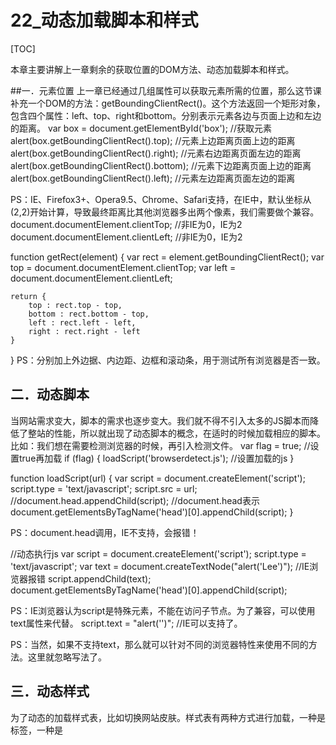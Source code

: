 
# 22_动态加载脚本和样式
[TOC]

本章主要讲解上一章剩余的获取位置的DOM方法、动态加载脚本和样式。

##一．元素位置
上一章已经通过几组属性可以获取元素所需的位置，那么这节课补充一个DOM的方法：getBoundingClientRect()。这个方法返回一个矩形对象，包含四个属性：left、top、right和bottom。分别表示元素各边与页面上边和左边的距离。
var box = document.getElementById('box');		//获取元素
	alert(box.getBoundingClientRect().top);		//元素上边距离页面上边的距离
	alert(box.getBoundingClientRect().right);		//元素右边距离页面左边的距离
	alert(box.getBoundingClientRect().bottom);		//元素下边距离页面上边的距离
	alert(box.getBoundingClientRect().left);		//元素左边距离页面左边的距离

PS：IE、Firefox3+、Opera9.5、Chrome、Safari支持，在IE中，默认坐标从(2,2)开始计算，导致最终距离比其他浏览器多出两个像素，我们需要做个兼容。
	document.documentElement.clientTop;			//非IE为0，IE为2
	document.documentElement.clientLeft;			//非IE为0，IE为2

function getRect(element) {
	var rect = element.getBoundingClientRect();
	var top = document.documentElement.clientTop;
	var left = document.documentElement.clientLeft;
	
	return {
		top : rect.top - top,
		bottom : rect.bottom - top,
		left : rect.left - left,
		right : rect.right - left
	}
}
PS：分别加上外边据、内边距、边框和滚动条，用于测试所有浏览器是否一致。


## 二．动态脚本
当网站需求变大，脚本的需求也逐步变大。我们就不得不引入太多的JS脚本而降低了整站的性能，所以就出现了动态脚本的概念，在适时的时候加载相应的脚本。
比如：我们想在需要检测浏览器的时候，再引入检测文件。
var flag = true;								//设置true再加载
if (flag) {
	loadScript('browserdetect.js');				//设置加载的js
}

function loadScript(url) {
	var script = document.createElement('script');
	script.type = 'text/javascript';
	script.src = url;
	//document.head.appendChild(script);		//document.head表示<head>
document.getElementsByTagName('head')[0].appendChild(script);
}

PS：document.head调用，IE不支持，会报错！

//动态执行js
var script = document.createElement('script');
script.type = 'text/javascript';
var text = document.createTextNode("alert('Lee')");		//IE浏览器报错
script.appendChild(text);
document.getElementsByTagName('head')[0].appendChild(script);

PS：IE浏览器认为script是特殊元素，不能在访问子节点。为了兼容，可以使用text属性来代替。
script.text = "alert('')";						//IE可以支持了。

PS：当然，如果不支持text，那么就可以针对不同的浏览器特性来使用不同的方法。这里就忽略写法了。

## 三．动态样式
为了动态的加载样式表，比如切换网站皮肤。样式表有两种方式进行加载，一种是<link>标签，一种是<style>标签。
//动态执行link
var flag = true;
if (flag) {
	loadStyles('basic.css');
}

function loadStyles(url) {
	var link = document.createElement('link');
	link.rel = 'stylesheet';
	link.type = 'text/css';
	link.href = url;
	document.getElementsByTagName('head')[0].appendChild(link);
}

//动态执行style
var flag = true;
if (flag) {
	var style = document.createElement('style');
	style.type = 'text/css';
	//var box= document.createTextNode(#box{background:red}'); IE不支持
	//style.appendChild(box);
	document.getElementsByTagName('head')[0].appendChild(style);
insertRule(document.styleSheets[0], '#box', 'background:red', 0);
}

function insertRule(sheet, selectorText, cssText, position) {
		//如果是非IE
	if (sheet.insertRule) {
		sheet.insertRule(selectorText + "{" + cssText + "}", position);
		//如果是IE
	} else if (sheet.addRule) {
		sheet.addRule(selectorText, cssText, position);
	}
}

